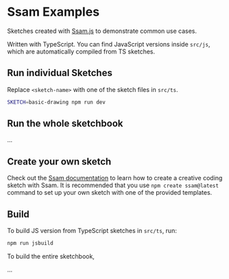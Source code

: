 # Ssam Examples

Sketches created with [Ssam.js](https://github.com/cdaein/ssam) to demonstrate common use cases.

Written with TypeScript. You can find JavaScript versions inside `src/js`, which are automatically compiled from TS sketches.

## Run individual Sketches

Replace `<sketch-name>` with one of the sketch files in `src/ts`.

```sh
SKETCH=basic-drawing npm run dev
```

## Run the whole sketchbook

...

## Create your own sketch

Check out the [Ssam documentation](https://github.com/cdaein/ssam/wiki) to learn how to create a creative coding sketch with Ssam. It is recommended that you use `npm create ssam@latest` command to set up your own sketch with one of the provided templates.

## Build

To build JS version from TypeScript sketches in `src/ts`, run:

```sh
npm run jsbuild
```

To build the entire sketchbook,

...
